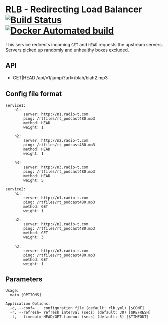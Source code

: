 # RLB - Redirecting Load Balancer [![Build Status](https://travis-ci.org/umputun/rlb.svg?branch=master)](https://travis-ci.org/umputun/rlb) [![Docker Automated build](https://img.shields.io/docker/automated/jrottenberg/ffmpeg.svg)](https://hub.docker.com/r/umputun/rlb/)

This service redirects incoming `GET` and `HEAD` requests the upstream servers. 
Servers picked up randomly and unhealthy boxes excluded.

## API

* GET|HEAD /api/v1/jump/<service>?url=/blah/blah2.mp3

## Config file format
```
service1:
    n1:
        server: http://n1.radio-t.com
        ping: /rtfiles/rt_podcast480.mp3
        method: HEAD
        weight: 1

    n2:
        server: http://n2.radio-t.com
        ping: /rtfiles/rt_podcast480.mp3
        method: HEAD
        weight: 1

    n3:
        server: http://n3.radio-t.com
        ping: /rtfiles/rt_podcast480.mp3
        method: HEAD
        weight: 5

service2:
    n1:
        server: http://n1.radio-t.com
        ping: /rtfiles/rt_podcast480.mp3
        method: GET
        weight: 1

    n2:
        server: http://n2.radio-t.com
        ping: /rtfiles/rt_podcast480.mp3
        method: GET
        weight: 3

    n3:
        server: http://n3.radio-t.com
        ping: /rtfiles/rt_podcast480.mp3
        method: GET
        weight: 1
```

## Parameters

```
Usage:
  main [OPTIONS]

Application Options:
  -c, --conf=    configuration file (default: rlb.yml) [$CONF]
  -r, --refresh= refresh interval (secs) (default: 30) [$REFRESH]
  -t, --timeout= HEAD/GET timeout (secs) (default: 5) [$TIMEOUT]
```
